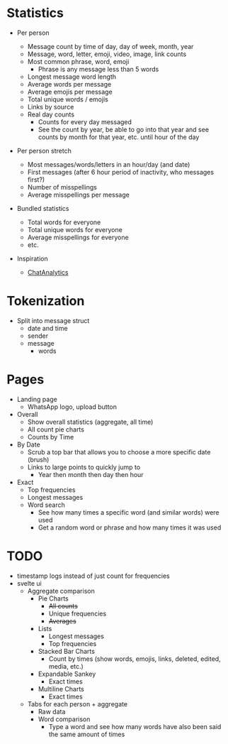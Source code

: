 # Statistics

-   Per person

    -   Message count by time of day, day of week, month, year
    -   Message, word, letter, emoji, video, image, link counts
    -   Most common phrase, word, emoji
        -   Phrase is any message less than 5 words
    -   Longest message word length
    -   Average words per message
    -   Average emojis per message
    -   Total unique words / emojis
    -   Links by source
    -   Real day counts
        -   Counts for every day messaged
        -   See the count by year, be able to go into that year and see counts by month for that year, etc. until hour of the day

-   Per person stretch

    -   Most messages/words/letters in an hour/day (and date)
    -   First messages (after 6 hour period of inactivity, who messages first?)
    -   Number of misspellings
    -   Average misspellings per message

-   Bundled statistics

    -   Total words for everyone
    -   Total unique words for everyone
    -   Average misspellings for everyone
    -   etc.

-   Inspiration

    -   [ChatAnalytics](https://chatanalytics.app/demo)

# Tokenization

-   Split into message struct
    -   date and time
    -   sender
    -   message
        -   words

# Pages

-   Landing page
    -   WhatsApp logo, upload button
-   Overall
    -   Show overall statistics (aggregate, all time)
    -   All count pie charts
    -   Counts by Time
-   By Date
    -   Scrub a top bar that allows you to choose a more specific date (brush)
    -   Links to large points to quickly jump to
        -   Year then month then day then hour
-   Exact
    -   Top frequencies
    -   Longest messages
    -   Word search
        -   See how many times a specific word (and similar words) were used
        -   Get a random word or phrase and how many times it was used

# TODO

-   timestamp logs instead of just count for frequencies
-   svelte ui
    -   Aggregate comparison
        -   Pie Charts
            -   ~~All counts~~
            -   Unique frequencies
            -   ~~Averages~~
        -   Lists
            -   Longest messages
            -   Top frequencies
        -   Stacked Bar Charts
            -   Count by times (show words, emojis, links, deleted, edited, media, etc.)
        -   Expandable Sankey
            -   Exact times
        -   Multiline Charts
            -   Exact times
    -   Tabs for each person + aggregate
        -   Raw data
        -   Word comparison
            -   Type a word and see how many words have also been said the same amount of times
